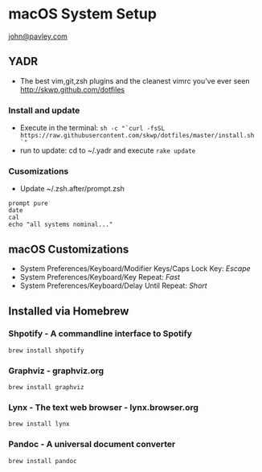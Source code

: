 # macOS System Setup
john@pavley.com

## YADR

- The best vim,git,zsh plugins and the cleanest vimrc you've ever seen http://skwp.github.com/dotfiles

### Install and update

- Execute in the terminal: 
``` sh -c "`curl -fsSL https://raw.githubusercontent.com/skwp/dotfiles/master/install.sh `" ```
- run to update: cd to ~/.yadr and execute ``` rake update ```

### Cusomizations

- Update ~/.zsh.after/prompt.zsh

```
prompt pure
date
cal
echo "all systems nominal..."
```

## macOS Customizations

- System Preferences/Keyboard/Modifier Keys/Caps Lock Key: *Escape*
- System Preferences/Keyboard/Key Repeat: *Fast*
- System Preferences/Keyboard/Delay Until Repeat: *Short*

## Installed via Homebrew

### Shpotify - A commandline interface to Spotify

``` brew install shpotify ```

### Graphviz - graphviz.org

``` brew install graphviz ```

### Lynx - The text web browser - lynx.browser.org

``` brew install lynx ```

### Pandoc - A universal document converter

``` brew install pandoc ```

